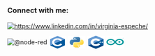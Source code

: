 <h3 align="left">Connect with me:</h3>
<p align="left">
<a href="https://www.linkedin.com/in/matiasbertero/" target="blank"><img align="center" src="https://raw.githubusercontent.com/rahuldkjain/github-profile-readme-generator/master/src/images/icons/Social/linked-in-alt.svg" alt="https://www.linkedin.com/in/virginia-espeche/" height="30" width="40" /></a>
</p>




<img itemprop="image" class="avatar flex-shrink-0 mb-3 mr-3 mb-md-0 mr-md-4" src="https://avatars.githubusercontent.com/u/5375661?s=200&amp;v=4" align="center" width="40" height="30" alt="@node-red"> <img align="center" alt="Rafa-Js" height="30" width="40" src="https://raw.githubusercontent.com/devicons/devicon/master/icons/c/c-original.svg" style="max-width: 100%;"> <img align="center" alt="Rafa-Python" height="30" width="40" src="https://raw.githubusercontent.com/devicons/devicon/master/icons/python/python-original.svg" style="max-width: 100%;"> <img align="center" alt="Rafa-Ts" height="30" width="40" src="https://raw.githubusercontent.com/devicons/devicon/master/icons/cplusplus/cplusplus-original.svg" style="max-width: 100%;"> <img align="center" alt="Rafa-Ts" height="30" width="40" src="https://raw.githubusercontent.com/devicons/devicon/master/icons/arduino/arduino-original.svg" style="max-width: 100%;">



